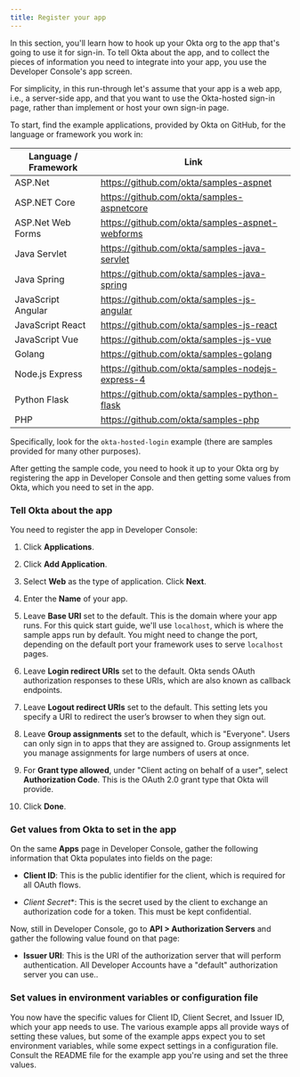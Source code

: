 ```yaml
---
title: Register your app
---
```


In this section, you'll learn how to hook up your Okta org to the app that's going to use it for sign-in. To tell Okta about the app, and to collect the pieces of information you need to integrate into your app, you use the Developer Console's app screen.

For simplicity, in this run-through let's assume that your app is a web app, i.e., a server-side app, and that you want to use the Okta-hosted sign-in page, rather than implement or host your own sign-in page.

To start, find the example applications, provided by Okta on GitHub, for the language or framework you work in:

| Language / Framework | Link                                               |
|----------------------|----------------------------------------------------|
| ASP.Net              | <https://github.com/okta/samples-aspnet>           |
| ASP.NET Core         | <https://github.com/okta/samples-aspnetcore>       |
| ASP.Net Web Forms    | <https://github.com/okta/samples-aspnet-webforms>  |
| Java Servlet         | <https://github.com/okta/samples-java-servlet>     |
| Java Spring          | <https://github.com/okta/samples-java-spring>      |
| JavaScript Angular   | <https://github.com/okta/samples-js-angular>       |
| JavaScript React     | <https://github.com/okta/samples-js-react>         |
| JavaScript Vue       | <https://github.com/okta/samples-js-vue>           |
| Golang               | <https://github.com/okta/samples-golang>           |
| Node.js Express      | <https://github.com/okta/samples-nodejs-express-4> |
| Python Flask         | <https://github.com/okta/samples-python-flask>     |
| PHP                  | <https://github.com/okta/samples-php>              |

Specifically, look for the `okta-hosted-login` example (there are samples provided for many other purposes).

After getting the sample code, you need to hook it up to your Okta org by registering the app in Developer Console and then getting some values from Okta, which you need to set in the app.

### Tell Okta about the app

You need to register the app in Developer Console:

1. Click **Applications**.

2. Click **Add Application**.

3. Select **Web** as the type of application. Click **Next**.

4. Enter the **Name** of your app.

5. Leave **Base URI** set to the default. This is the domain where your app runs. For this quick start guide, we'll use `localhost`, which is where the sample apps run by default. You might need to change the port, depending on the default port your framework uses to serve `localhost` pages. 

6. Leave **Login redirect URIs** set to the default. Okta sends OAuth authorization responses to these URIs, which are also known as callback endpoints.

5. Leave **Logout redirect URIs** set to the default. This setting lets you specify a URI to redirect the user’s browser to when they sign out.

6. Leave **Group assignments** set to the default, which is "Everyone". Users can only sign in to apps that they are assigned to. Group assignments let you manage assignments for large numbers of users at once.

7. For **Grant type allowed**, under "Client acting on behalf of a user", select **Authorization Code**. This is the OAuth 2.0 grant type that Okta will provide.

8. Click **Done**.

### Get values from Okta to set in the app

On the same **Apps** page in Developer Console, gather the following information that Okta populates into fields on the page:

 - **Client ID**: This is the public identifier for the client, which is required for all OAuth flows.

 - *Client Secret**: This is the secret used by the client to exchange an authorization code for a token. This must be kept confidential.

Now, still in Developer Console, go to **API > Authorization Servers** and gather the following value found on that page:

 - **Issuer URI**: This is the URI of the authorization server that will perform authentication. All Developer Accounts have a "default" authorization server you can use..

### Set values in environment variables or configuration file

You now have the specific values for Client ID, Client Secret, and Issuer ID, which your app needs to use. The various example apps all provide ways of setting these values, but some of the example apps expect you to set environment variables, while some expect settings in a configuration file. Consult the README file for the example app you're using and set the three values.

